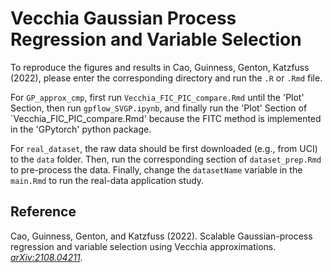 # Vecchia Gaussian Process Regression and Variable Selection

To reproduce the figures and results in Cao, Guinness, Genton, Katzfuss (2022), please enter the corresponding directory and run the `.R` or `.Rmd` file. 

For `GP_approx_cmp`, first run `Vecchia_FIC_PIC_compare.Rmd` until the 'Plot' Section, then run `gpflow_SVGP.ipynb`, and finally run the 'Plot' Section of `Vecchia_FIC_PIC_compare.Rmd' because the FITC method is implemented in the 'GPytorch' python package.

For `real_dataset`, the raw data should be first downloaded (e.g., from UCI) to the `data` folder. Then, run the corresponding section of `dataset_prep.Rmd` to pre-process the data. Finally, change the `datasetName` variable in the `main.Rmd` to run the real-data application study.


## Reference
Cao, Guinness, Genton, and Katzfuss (2022). Scalable Gaussian-process regression and variable selection using Vecchia approximations. [*arXiv:2108.04211*](https://arxiv.org/abs/2108.04211).
